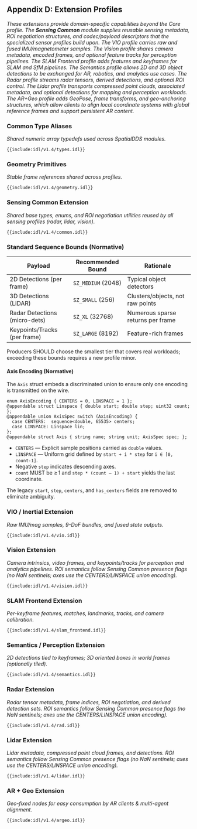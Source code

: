 ## **Appendix D: Extension Profiles**

*These extensions provide domain-specific capabilities beyond the Core profile. The **Sensing Common** module supplies reusable sensing metadata, ROI negotiation structures, and codec/payload descriptors that the specialized sensor profiles build upon. The VIO profile carries raw and fused IMU/magnetometer samples. The Vision profile shares camera metadata, encoded frames, and optional feature tracks for perception pipelines. The SLAM Frontend profile adds features and keyframes for SLAM and SfM pipelines. The Semantics profile allows 2D and 3D object detections to be exchanged for AR, robotics, and analytics use cases. The Radar profile streams radar tensors, derived detections, and optional ROI control. The Lidar profile transports compressed point clouds, associated metadata, and optional detections for mapping and perception workloads. The AR+Geo profile adds GeoPose, frame transforms, and geo-anchoring structures, which allow clients to align local coordinate systems with global reference frames and support persistent AR content.*

### **Common Type Aliases**

*Shared numeric array typedefs used across SpatialDDS modules.*

```idl
{{include:idl/v1.4/types.idl}}
```

### **Geometry Primitives**

*Stable frame references shared across profiles.*

```idl
{{include:idl/v1.4/geometry.idl}}
```

### **Sensing Common Extension**

*Shared base types, enums, and ROI negotiation utilities reused by all sensing profiles (radar, lidar, vision).* 

```idl
{{include:idl/v1.4/common.idl}}
```

### **Standard Sequence Bounds (Normative)**

| Payload                           | Recommended Bound   | Rationale                              |
|-----------------------------------|---------------------|----------------------------------------|
| 2D Detections (per frame)         | `SZ_MEDIUM` (2048)  | Typical object detectors               |
| 3D Detections (LiDAR)             | `SZ_SMALL` (256)    | Clusters/objects, not raw points       |
| Radar Detections (micro-dets)     | `SZ_XL` (32768)     | Numerous sparse returns per frame      |
| Keypoints/Tracks (per frame)      | `SZ_LARGE` (8192)   | Feature-rich frames                    |

Producers SHOULD choose the smallest tier that covers real workloads; exceeding these bounds requires a new profile minor.

#### Axis Encoding (Normative)

The `Axis` struct embeds a discriminated union to ensure only one encoding is transmitted on the wire.

```idl
enum AxisEncoding { CENTERS = 0, LINSPACE = 1 };
@appendable struct Linspace { double start; double step; uint32 count; };
@appendable union AxisSpec switch (AxisEncoding) {
  case CENTERS:  sequence<double, 65535> centers;
  case LINSPACE: Linspace lin;
};
@appendable struct Axis { string name; string unit; AxisSpec spec; };
```

* `CENTERS` — Explicit sample positions carried as `double` values.
* `LINSPACE` — Uniform grid defined by `start + i * step` for `i ∈ [0, count‑1]`.
* Negative `step` indicates descending axes.
* `count` MUST be ≥ 1 and `step * (count – 1) + start` yields the last coordinate.

The legacy `start`, `step`, `centers`, and `has_centers` fields are removed to eliminate ambiguity.

### **VIO / Inertial Extension**

*Raw IMU/mag samples, 9-DoF bundles, and fused state outputs.*

```idl
{{include:idl/v1.4/vio.idl}}
```

### **Vision Extension**

*Camera intrinsics, video frames, and keypoints/tracks for perception and analytics pipelines. ROI semantics follow Sensing Common presence flags (no NaN sentinels; axes use the CENTERS/LINSPACE union encoding).* 

```idl
{{include:idl/v1.4/vision.idl}}
```

### **SLAM Frontend Extension**

*Per-keyframe features, matches, landmarks, tracks, and camera calibration.*

```idl
{{include:idl/v1.4/slam_frontend.idl}}
```

### **Semantics / Perception Extension**

*2D detections tied to keyframes; 3D oriented boxes in world frames (optionally tiled).*

```idl
{{include:idl/v1.4/semantics.idl}}
```

### **Radar Extension**

*Radar tensor metadata, frame indices, ROI negotiation, and derived detection sets. ROI semantics follow Sensing Common presence flags (no NaN sentinels; axes use the CENTERS/LINSPACE union encoding).* 

```idl
{{include:idl/v1.4/rad.idl}}
```

### **Lidar Extension**

*Lidar metadata, compressed point cloud frames, and detections. ROI semantics follow Sensing Common presence flags (no NaN sentinels; axes use the CENTERS/LINSPACE union encoding).* 

```idl
{{include:idl/v1.4/lidar.idl}}
```

### **AR + Geo Extension**

*Geo-fixed nodes for easy consumption by AR clients & multi-agent alignment.*

```idl
{{include:idl/v1.4/argeo.idl}}
```
